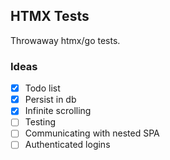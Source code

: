 ## HTMX Tests

Throwaway htmx/go tests.

### Ideas

- [x] Todo list
- [x] Persist in db
- [x] Infinite scrolling
- [ ] Testing
- [ ] Communicating with nested SPA
- [ ] Authenticated logins
